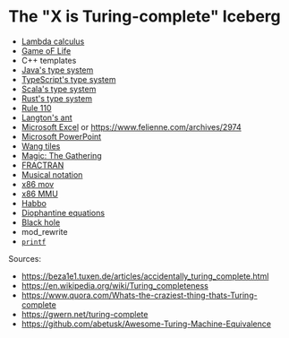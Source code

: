 # The "X is Turing-complete" Iceberg

* [Lambda calculus](https://en.wikipedia.org/wiki/Lambda_calculus)
* [Game oF Life](https://en.wikipedia.org/wiki/Conway%27s_Game_of_Life)
* C++ templates
* [Java's type system](https://arxiv.org/pdf/1605.05274.pdf)
* [TypeScript's type system](https://itnext.io/typescript-and-turing-completeness-ba8ded8f3de3)
* [Scala's type system](https://michid.wordpress.com/2010/01/29/scala-type-level-encoding-of-the-ski-calculus/)
* [Rust's type system](https://sdleffler.github.io/RustTypeSystemTuringComplete/)
* [Rule 110](https://en.wikipedia.org/wiki/Rule_110)
* [Langton's ant](https://en.wikipedia.org/wiki/Langton%27s_ant)
* [Microsoft Excel](https://techcommunity.microsoft.com/t5/excel-blog/announcing-lambda-turn-excel-formulas-into-custom-functions/ba-p/1925546) or https://www.felienne.com/archives/2974
* [Microsoft PowerPoint](https://www.youtube.com/watch?v=uNjxe8ShM-8)
* [Wang tiles](https://grahamshawcross.com/2012/10/12/wang-tiles-and-turing-machines/)
* [Magic: The Gathering](https://arxiv.org/abs/1904.09828)
* [FRACTRAN](https://en.wikipedia.org/wiki/FRACTRAN)
* [Musical notation](https://softwareengineering.stackexchange.com/questions/136085/is-musical-notation-turing-complete/136179#136179)
* [x86 mov](https://drwho.virtadpt.net/files/mov.pdf)
* [x86 MMU](https://github.com/jbangert/trapcc)
* [Habbo](https://twitter.com/Habbo/status/1325785673304043522)
* [Diophantine equations](https://www.quora.com/Why-is-there-no-Turing-machine-that-can-solve-all-Diophantine-equations)
* [Black hole](https://www.scientificamerican.com/article/black-hole-computers-2007-04/)
* mod_rewrite
* [`printf`](https://www.ioccc.org/2020/carlini/index.html)

Sources:
* https://beza1e1.tuxen.de/articles/accidentally_turing_complete.html
* https://en.wikipedia.org/wiki/Turing_completeness
* https://www.quora.com/Whats-the-craziest-thing-thats-Turing-complete
* https://gwern.net/turing-complete
* https://github.com/abetusk/Awesome-Turing-Machine-Equivalence
